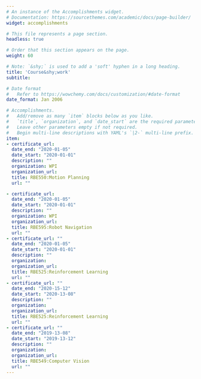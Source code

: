 ```yaml
---
# An instance of the Accomplishments widget.
# Documentation: https://sourcethemes.com/academic/docs/page-builder/
widget: accomplishments

# This file represents a page section.
headless: true

# Order that this section appears on the page.
weight: 60

# Note: `&shy;` is used to add a 'soft' hyphen in a long heading.
title: 'Course&shy;work'
subtitle:

# Date format
#   Refer to https://wowchemy.com/docs/customization/#date-format
date_format: Jan 2006

# Accomplishments.
#   Add/remove as many `item` blocks below as you like.
#   `title`, `organization`, and `date_start` are the required parameters.
#   Leave other parameters empty if not required.
#   Begin multi-line descriptions with YAML's `|2-` multi-line prefix.
item:
- certificate_url: 
  date_end: "2020-01-05"
  date_start: "2020-01-01"
  description: ""
  organization: WPI
  organization_url: 
  title: RBE550:Motion Planning
  url: ""

- certificate_url: 
  date_end: "2020-01-05"
  date_start: "2020-01-01"
  description: ""
  organization: WPI
  organization_url: 
  title: RBE595:Robot Navigation
  url: ""
- certificate_url: ""
  date_end: "2020-01-05"
  date_start: "2020-01-01"
  description: ""
  organization: 
  organization_url: 
  title: RBE525:Reinforcement Learning
  url: ""
- certificate_url: ""
  date_end: "2020-15-12"
  date_start: "2020-13-08"
  description: ""
  organization: 
  organization_url: 
  title: RBE525:Reinforcement Learning
  url: ""
- certificate_url: ""
  date_end: "2019-13-08"
  date_start: "2019-13-12"
  description: ""
  organization: 
  organization_url: 
  title: RBE549:Computer Vision
  url: ""
---
```

